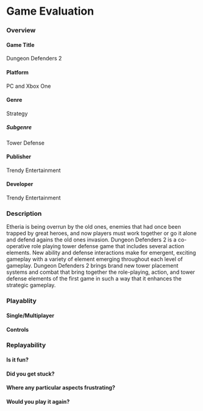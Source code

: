 # Game Evaluation

### Overview

#### Game Title

Dungeon Defenders 2

#### Platform

PC and Xbox One

#### Genre

Strategy

##### Subgenre

Tower Defense

#### Publisher

Trendy Entertainment

#### Developer

Trendy Entertainment

### Description

Etheria is being overrun by the old ones, enemies that had once been trapped by great heroes, 
and now players must work together or go it alone and defend agains the old ones invasion.
Dungeon Defenders 2 is a co-operative role playing tower defense game that includes several
action elements. New ability and defense interactions make for emergent, exciting gameplay
with a variety of element emerging throughout each level of gameplay. Dungeon Defenders 2 
brings brand new tower placement systems and combat that bring together the role-playing,
action, and tower defense elements of the first game in such a way that it enhances the 
strategic gameplay.

### Playablity

#### Single/Multiplayer

#### Controls

### Replayability

#### Is it fun?

#### Did you get stuck?

#### Where any particular aspects frustrating?

#### Would you play it again?
